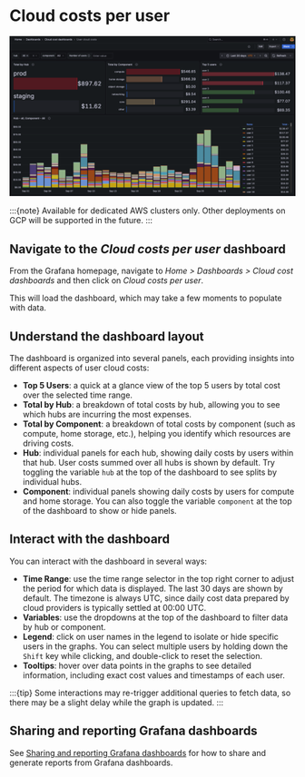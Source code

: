 # Cloud costs per user

![Grafana dashboard with multiple panels showing stacked bar charts of user cloud costs over time.](https://raw.githubusercontent.com/2i2c-org/jupyterhub-cost-monitoring/refs/heads/main/images/dashboard.png)

:::{note}
Available for dedicated AWS clusters only. Other deployments on GCP will be supported in the future.
:::

## Navigate to the *Cloud costs per user* dashboard

From the Grafana homepage, navigate to *Home > Dashboards > Cloud cost dashboards* and then click on *Cloud costs per user*.

This will load the dashboard, which may take a few moments to populate with data.

## Understand the dashboard layout

The dashboard is organized into several panels, each providing insights into different aspects of user cloud costs:

- **Top 5 Users**: a quick at a glance view of the top 5 users by total cost over the selected time range.
- **Total by Hub**: a breakdown of total costs by hub, allowing you to see which hubs are incurring the most expenses.
- **Total by Component**: a breakdown of total costs by component (such as compute, home storage, etc.), helping you identify which resources are driving costs.
- **Hub**: individual panels for each hub, showing daily costs by users within that hub. User costs summed over all hubs is shown by default. Try toggling the variable `hub` at the top of the dashboard to see splits by individual hubs.
- **Component**: individual panels showing daily costs by users for compute and home storage. You can also toggle the variable `component` at the top of the dashboard to show or hide panels.

## Interact with the dashboard

You can interact with the dashboard in several ways:

- **Time Range**: use the time range selector in the top right corner to adjust the period for which data is displayed. The last 30 days are shown by default. The timezone is always UTC, since daily cost data prepared by cloud providers is typically settled at 00:00 UTC.
- **Variables**: use the dropdowns at the top of the dashboard to filter data by hub or component.
- **Legend**: click on user names in the legend to isolate or hide specific users in the graphs. You can select multiple users by holding down the `Shift` key while clicking, and double-click to reset the selection.
- **Tooltips**: hover over data points in the graphs to see detailed information, including exact cost values and timestamps of each user.

:::{tip}
Some interactions may re-trigger additional queries to fetch data, so there may be a slight delay while the graph is updated.
:::

## Sharing and reporting Grafana dashboards

See [Sharing and reporting Grafana dashboards](./reporting.md) for how to share and generate reports from Grafana dashboards.

